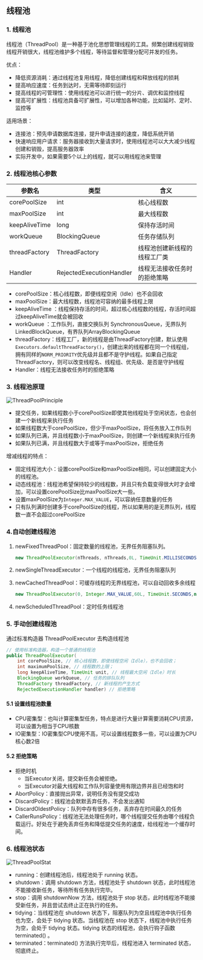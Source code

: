 ## 线程池

### 1. 线程池

线程池（ThreadPool）是一种基于池化思想管理线程的工具。频繁创建线程销毁线程开销很大，线程池维护多个线程，等待监督和管理分配可并发的任务。

优点：

- 降低资源消耗：通过线程池复用线程，降低创建线程和释放线程的损耗
- 提高响应速度：任务到达时，无需等待即刻运行
- 提高线程的可管理性：使用线程池可以进行统一的分片、调优和监控线程
- 提高可扩展性：线程池具备可扩展性，可以增加各种功能，比如延时、定时、监控等

适用场景：

- 连接池：预先申请数据库连接，提升申请连接的速度，降低系统开销
- 快速响应用户请求：服务器接收到大量请求时，使用线程池可以大大减少线程创建和销毁，提高服务器效率
- 实际开发中，如果需要5个以上的线程，就可以用线程池来管理

### 2. 线程池核心参数

| 参数名        | 类型                     | 含义                         |
| ------------- | ------------------------ | ---------------------------- |
| corePoolSize  | int                      | 核心线程数                   |
| maxPoolSize   | int                      | 最大线程数                   |
| keepAliveTime | long                     | 保持存活时间                 |
| workQueue     | BlockingQueue            | 任务存储队列                 |
| threadFactory | ThreadFactory            | 线程池创建新线程的线程工厂类 |
| Handler       | RejectedExecutionHandler | 线程无法接收任务时的拒绝策略 |

- corePoolSize：核心线程数，即便线程空闲（Idle）也不会回收
- maxPoolSize：最大线程数，线程池可容纳的最多线程上限
- keepAliveTime ：线程保持存活的时间，超过核心线程数的线程，存活时间超过keepAliveTime就会被回收
- workQueue ：工作队列，直接交换队列 SynchronousQueue，无界队列LinkedBlockQueue，有界队列ArrayBlockingQueue
- threadFactory：线程工厂，新的线程是由ThreadFactory创建，默认使用`Executors.defaultThreadFactory()`，创建出来的线程都在同一个线程组，拥有同样的`NORM_PRIORITY`优先级并且都不是守护线程。如果自己指定ThreadFactory，则可以改变线程名、线程组、优先级、是否是守护线程
- Handler：线程无法接收任务时的拒绝策略

### 3. 线程池原理

![ThreadPoolPrinciple](https://gitee.com/lusanjun/blog-img/raw/master/ThreadPoolPrinciple.png)

- 提交任务，如果线程数小于corePoolSize即使其他线程处于空闲状态，也会创建一个新线程来执行任务
- 如果线程数大于corePoolSize，但少于maxPoolSize，将任务放入工作队列
- 如果队列已满，并且线程数小于maxPoolSize，则创建一个新线程来执行任务
- 如果队列已满，并且线程数大于或等于maxPoolSize，拒绝任务

增减线程的特点：

- 固定线程池大小：设置corePoolSize和maxPoolSize相同，可以创建固定大小的线程池。
- 动态线程池：线程池希望保持较少的线程数，并且只有负载变得很大时才会增加，可以设置corePoolSize比maxPoolSize大一些。
- 设置maxPoolSize为`Integer.MAX_VALUE`，可以容纳任意数量的任务
- 只有队列满时创建多于corePoolSize的线程，所以如果用的是无界队列，线程数一直不会超过corePoolSize

### 4.自动创建线程池

1. newFixedThreadPool：固定数量的线程池，无界任务阻塞队列。

   ```java
   new ThreadPoolExecutor(nThreads, nThreads,0L, TimeUnit.MILLISECONDS,new LinkedBlockingQueue<Runnable>());
   ```

2. newSingleThreadExecutor：一个线程的线程池，无界任务阻塞队列

3. newCachedThreadPool：可缓存线程的无界线程池，可以自动回收多余线程

   ```java
   new ThreadPoolExecutor(0, Integer.MAX_VALUE,60L, TimeUnit.SECONDS,new SynchronousQueue<Runnable>());
   ```

4. newScheduledThreadPool：定时任务线程池

### 5. 手动创建线程池

通过标准构造器 ThreadPoolExecutor 去构造线程池

```java
// 使用标准构造器，构造一个普通的线程池
public ThreadPoolExecutor(
	int corePoolSize, // 核心线程数，即使线程空闲（Idle），也不会回收；
	int maximumPoolSize, // 线程数的上限；
	long keepAliveTime, TimeUnit unit, // 线程最大空闲（Idle）时长
	BlockingQueue workQueue, // 任务的排队队列
	ThreadFactory threadFactory, // 新线程的产生方式
	RejectedExecutionHandler handler) // 拒绝策略
```

#### 5.1 设置线程池数量

- CPU密集型：也叫计算密集型任务，特点是进行大量计算需要消耗CPU资源，可以设置为相当于CPU核数
- IO密集型：IO密集型CPU使用不高，可以设置线程数多一些，可以设置为CPU核心数2倍

#### 5.2 拒绝策略

- 拒绝时机
  - 当Executor关闭，提交新任务会被拒绝。
  - 当Executor对最大线程和工作队列容量使用有限边界并且已经饱和时
- AbortPolicy：直接抛出异常，说明任务没有提交成功
- DiscardPolicy：线程池会默默丢弃任务，不会发出通知
- DiscardOldestPolicy：队列中存有很多任务，丢弃存在时间最久的任务
- CallerRunsPolicy：线程池无法处理任务时，哪个线程提交任务由哪个线程负载运行。好处在于避免丢弃任务和降低提交任务的速度，给线程池一个缓存时间。

### 6. 线程池状态

![ThreadPoolStat](https://gitee.com/lusanjun/blog-img/raw/master/ThreadPoolStat.png)

- running：创建线程池后，线程池处于 running 状态。
- shutdown：调用 shutdown 方法，线程池处于 shutdown 状态，此时线程池不能接收新任务，等待所有任务执行完毕。
- stop：调用 shutdownNow 方法，线程池处于 stop 状态，此时线程池不能接受新任务，并且尝试去终止正在执行的任务。
- tidying：当线程池在 shutdown 状态下，阻塞队列为空且线程池中执行任务也为空，会处于 tidying 状态。当线程池在 stop 状态下，线程池中执行任务为空，会处于 tidying 状态。tidying 状态的线程池，会执行钩子函数 terminated() 。
- terminated：terminated() 方法执行完毕后，线程池进入 terminated 状态，彻底终止。